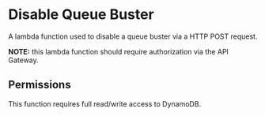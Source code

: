 # Disable Queue Buster

A lambda function used to disable a queue buster via a HTTP POST request.

**NOTE:** this lambda function should require authorization via the API Gateway.

## Permissions

This function requires full read/write access to DynamoDB.
